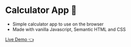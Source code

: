 # Calculator App 🧮
- Simple calculator app to use on the browser
- Made with vanilla Javascript, Semantic HTML and CSS

[Live Demo :point_left:](https://leonardo-vic3nte.github.io/calculator/)
